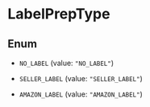 
# LabelPrepType

## Enum


* `NO_LABEL` (value: `"NO_LABEL"`)

* `SELLER_LABEL` (value: `"SELLER_LABEL"`)

* `AMAZON_LABEL` (value: `"AMAZON_LABEL"`)



